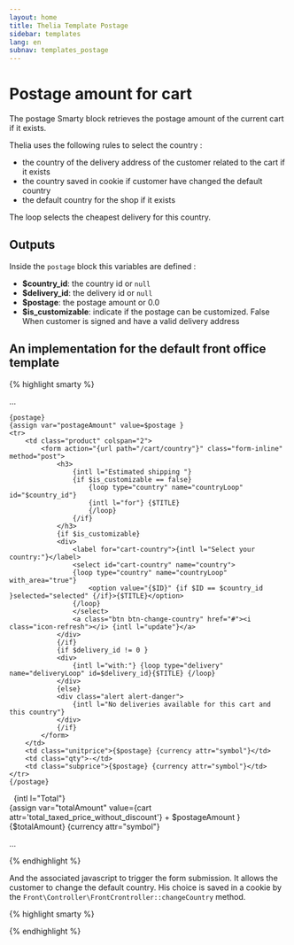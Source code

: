 ```yaml
---
layout: home
title: Thelia Template Postage
sidebar: templates
lang: en
subnav: templates_postage
---
```


# Postage amount for cart #

The postage Smarty block retrieves the postage amount of the current cart if it exists.

Thelia uses the following rules to select the country :

  - the country of the delivery address of the customer related to the cart if it exists
  - the country saved in cookie if customer have changed the default country
  - the default country for the shop if it exists

The loop selects the cheapest delivery for this country.


## Outputs ##

Inside the ```postage``` block this variables are defined :

 - **$country_id**: the country id or ```null```
 - **$delivery_id**: the delivery id or ```null```
 - **$postage**: the postage amount or 0.0
 - **$is_customizable**: indicate if the postage can be customized. False When customer is signed and have a valid delivery address


## An implementation for the default front office template ##

<div class="code large-12">

{% highlight smarty %}

...

    {postage}
    {assign var="postageAmount" value=$postage }
    <tr>
        <td class="product" colspan="2">
            <form action="{url path="/cart/country"}" class="form-inline" method="post">
                <h3>
                    {intl l="Estimated shipping "}
                    {if $is_customizable == false}
                        {loop type="country" name="countryLoop" id="$country_id"}
                        {intl l="for"} {$TITLE}
                        {/loop}
                    {/if}
                </h3>
                {if $is_customizable}
                <div>
                    <label for="cart-country">{intl l="Select your country:"}</label>
                    <select id="cart-country" name="country">
                    {loop type="country" name="countryLoop" with_area="true"}
                        <option value="{$ID}" {if $ID == $country_id }selected="selected" {/if}>{$TITLE}</option>
                    {/loop}
                    </select>
                    <a class="btn btn-change-country" href="#"><i class="icon-refresh"></i> {intl l="update"}</a>
                </div>
                {/if}
                {if $delivery_id != 0 }
                <div>
                    {intl l="with:"} {loop type="delivery" name="deliveryLoop" id=$delivery_id}{$TITLE} {/loop}
                </div>
                {else}
                <div class="alert alert-danger">
                    {intl l="No deliveries available for this cart and this country"}
                </div>
                {/if}
            </form>
        </td>
        <td class="unitprice">{$postage} {currency attr="symbol"}</td>
        <td class="qty">-</td>
        <td class="subprice">{$postage} {currency attr="symbol"}</td>
    </tr>
    {/postage}
</tbody>
<tfoot>
    <tr>
        <td colspan="3" class="empty">&nbsp;</td>
        <th class="total">{intl l="Total"}</th>
        <td class="total">
            <div class="total-price">
                {assign var="totalAmount" value={cart attr='total_taxed_price_without_discount'} + $postageAmount }
                <span class="price">{$totalAmount} {currency attr="symbol"}</span>
            </div>
        </td>
    </tr>
</tfoot>

...

{% endhighlight %}

</div>

And the associated javascript to trigger the form submission. It allows the customer to change the default country. His choice is saved in a cookie by the ```Front\Controller\FrontCrontroller::changeCountry``` method.

<div class="code large-12">

{% highlight smarty %}

<script>
    $(document).ready(function(){
        $(".btn-change-country").click(function(e){
            e.preventDefault();
            var $form = $(this).parents('form');
            $form.submit();
        })
    });
</script>

{% endhighlight %}

</div>

